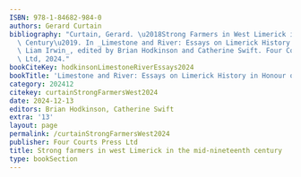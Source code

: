```yaml
---
ISBN: 978-1-84682-984-0
authors: Gerard Curtain
bibliography: "Curtain, Gerard. \u2018Strong Farmers in West Limerick in the Mid-Nineteenth\
  \ Century\u2019. In _Limestone and River: Essays on Limerick History in Honour of\
  \ Liam Irwin_, edited by Brian Hodkinson and Catherine Swift. Four Courts Press\
  \ Ltd, 2024."
bookCiteKey: hodkinsonLimestoneRiverEssays2024
bookTitle: 'Limestone and River: Essays on Limerick History in Honour of Liam Irwin'
category: 202412
citekey: curtainStrongFarmersWest2024
date: 2024-12-13
editors: Brian Hodkinson, Catherine Swift
extra: '13'
layout: page
permalink: /curtainStrongFarmersWest2024
publisher: Four Courts Press Ltd
title: Strong farmers in west Limerick in the mid-nineteenth century
type: bookSection
---
```

